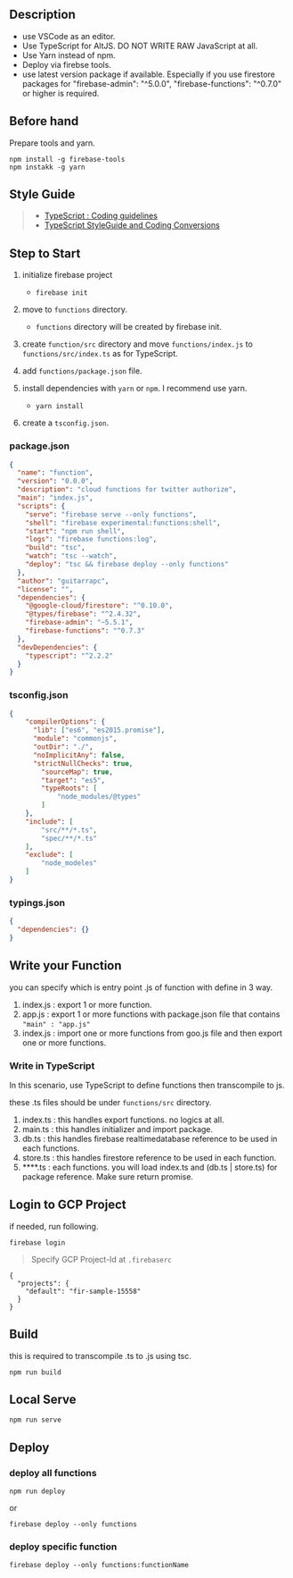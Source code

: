 Description
----

- use VSCode as an editor.
- Use TypeScript for AltJS. DO NOT WRITE RAW JavaScript at all.
- Use Yarn instead of npm.
- Deploy via firebse tools.
- use latest version package if available. Especially if you use firestore packages for "firebase-admin": "^5.0.0", "firebase-functions": "^0.7.0" or higher is required.

Before hand
----

Prepare tools and yarn.

```
npm install -g firebase-tools
npm instakk -g yarn
```

Style Guide
----

> - [TypeScript : Coding guidelines](https://github.com/Microsoft/TypeScript/wiki/Coding-guidelines)
> - [TypeScript StyleGuide and Coding Conversions](https://github.com/basarat/typescript-book/blob/master/docs/styleguide/styleguide.md)

Step to Start
----

1. initialize firebase project
    - `firebase init`

1. move to `functions` directory.
    - `functions` directory will be created by firebase init.

1. create `function/src` directory and move `functions/index.js` to `functions/src/index.ts` as for TypeScript.

1. add `functions/package.json` file.
1. install dependencies with `yarn` or `npm`. I recommend use yarn.
    - `yarn install`

1. create a `tsconfig.json`.

### package.json

```package.json
{
  "name": "function",
  "version": "0.0.0",
  "description": "cloud functions for twitter authorize",
  "main": "index.js",
  "scripts": {
    "serve": "firebase serve --only functions",
    "shell": "firebase experimental:functions:shell",
    "start": "npm run shell",
    "logs": "firebase functions:log",
    "build": "tsc",
    "watch": "tsc --watch",
    "deploy": "tsc && firebase deploy --only functions"
  },
  "author": "guitarrapc",
  "license": "",
  "dependencies": {
    "@google-cloud/firestore": "^0.10.0",
    "@types/firebase": "^2.4.32",
    "firebase-admin": "~5.5.1",
    "firebase-functions": "^0.7.3"
  },
  "devDependencies": {
    "typescript": "^2.2.2"
  }
}
```

### tsconfig.json

```tsconfig.json
{
	"compilerOptions": {
	  "lib": ["es6", "es2015.promise"],
	  "module": "commonjs",
	  "outDir": "./",
	  "noImplicitAny": false,
	  "strictNullChecks": true,
		"sourceMap": true,
		"target": "es5",
		"typeRoots": [
			"node_modules/@types"
		]
	},
	"include": [
		"src/**/*.ts",
		"spec/**/*.ts"
	],
	"exclude": [
		"node_modeles"
	]
}
```

### typings.json

```typings.json
{
  "dependencies": {}
}
```

Write your Function
----

you can specify which is entry point .js of function with define in 3 way.

1. index.js : export 1 or more function.
1. app.js : export 1 or more functions with package.json file that contains `"main" : "app.js"`
1. index.js : import one or more functions from goo.js file and then export one or more functions.

### Write in TypeScript

In this scenario, use TypeScript to define functions then transcompile to js.

these .ts files should be under `functions/src` directory.

1. index.ts : this handles export functions. no logics at all.
1. main.ts : this handles initializer and import package.
1. db.ts : this handles firebase realtimedatabase reference to be used in each functions.
1. store.ts : this handles firestore reference to be used in each function.
1. ****.ts : each functions. you will load index.ts and (db.ts | store.ts) for package reference. Make sure return promise.

Login to GCP Project
----

if needed, run following.
```
firebase login
```

> Specify GCP Project-Id at `.firebaserc`


```.firebaserc
{
  "projects": {
    "default": "fir-sample-15558"
  }
}
```

Build
----

this is required to transcompile .ts to .js using tsc.

```
npm run build
```

Local Serve
----


```
npm run serve
```

Deploy
----

### deploy all functions

```
npm run deploy
```

or

```
firebase deploy --only functions
```

### deploy specific function

```
firebase deploy --only functions:functionName
```

